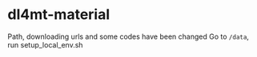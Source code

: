 # dl4mt-material
Path, downloading urls and some codes have been changed
Go to `/data`, run setup_local_env.sh
